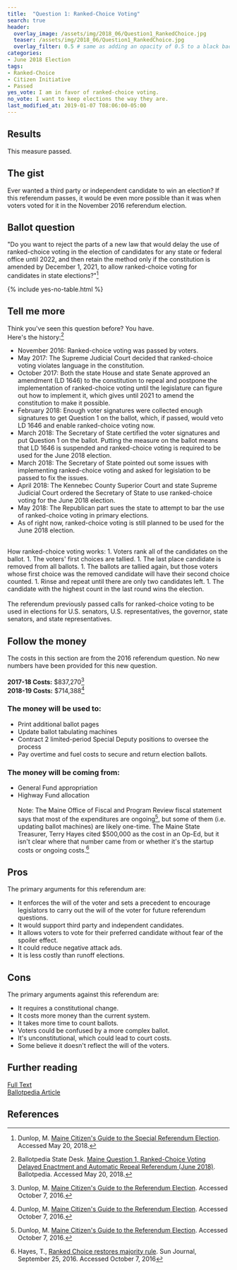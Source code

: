 ```yaml
---
title:  "Question 1: Ranked-Choice Voting"
search: true
header:
  overlay_image: /assets/img/2018_06/Question1_RankedChoice.jpg
  teaser: /assets/img/2018_06/Question1_RankedChoice.jpg
  overlay_filter: 0.5 # same as adding an opacity of 0.5 to a black background
categories:
- June 2018 Election
tags:
- Ranked-Choice
- Citizen Initiative
- Passed
yes_vote: I am in favor of ranked-choice voting.
no_vote: I want to keep elections the way they are.
last_modified_at: 2019-01-07 T08:06:00-05:00
---
```


## Results
This measure passed.
## The gist
Ever wanted a third party or independent candidate to win an election?  If this referendum passes, it would be even more possible than it was when voters voted for it in the November 2016 referendum election.

## Ballot question
"Do you want to reject the parts of a new law that would delay the use of ranked-choice voting in the election of candidates for any state or federal office until 2022, and then retain the method only if the constitution is amended by December 1, 2021, to allow ranked-choice voting for candidates in state elections?"[^2]

{% include yes-no-table.html %}


## Tell me more
Think you've seen this question before?  You have.
<br>
Here's the history:[^1]

* November 2016: Ranked-choice voting was passed by voters.
* May 2017: The Supreme Judicial Court decided that ranked-choice voting violates language in the constitution.
* October 2017: Both the state House and state Senate approved an amendment (LD 1646) to the constitution to repeal and postpone the implementation of ranked-choice voting until the legislature can figure out how to implement it, which gives until 2021 to amend the constitution to make it possible.
* February 2018: Enough voter signatures were collected enough signatures to get Question 1 on the ballot, which, if passed, would veto LD 1646 and enable ranked-choice voting now.
* March 2018: The Secretary of State certified the voter signatures and put Question 1 on the ballot. Putting the measure on the ballot means that LD 1646 is suspended and ranked-choice voting is required to be used for the June 2018 election.
* March 2018: The Secretary of State pointed out some issues with implementing ranked-choice voting and asked for legislation to be passed to fix the issues.
* April 2018: The Kennebec County Superior Court and state Supreme Judicial Court ordered the Secretary of State to use ranked-choice voting for the June 2018 election.
* May 2018: The Republican part sues the state to attempt to bar the use of ranked-choice voting in primary elections.
* As of right now, ranked-choice voting is still planned to be used for the June 2018 election.

<br>
How ranked-choice voting works:
1. Voters rank all of the candidates on the ballot.
1. The voters' first choices are tallied.
1. The last place candidate is removed from all ballots.
1. The ballots are tallied again, but those voters whose first choice was the removed candidate will have their second choice counted.
1. Rinse and repeat until there are only two candidates left.
1. The candidate with the highest count in the last round wins the election.
<br><br>
The referendum previously passed calls for ranked-choice voting to be used in elections for U.S. senators, U.S. representatives, the governor, state senators, and state representatives.

## Follow the money
The costs in this section are from the 2016 referendum question.  No new numbers have been provided for this new question.
<br><br>**2017-18 Costs:** $837,270[^4]
<br>**2018-19 Costs:** $714,388[^4]

### The money will be used to:
* Print additional ballot pages
* Update ballot tabulating machines
* Contract 2 limited-period Special Deputy positions to oversee the process
* Pay overtime and fuel costs to secure and return election ballots.

### The money will be coming from:
* General Fund appropriation
* Highway Fund allocation
<br><br>
Note: The Maine Office of Fiscal and Program Review fiscal statement says that most of the expenditures are ongoing[^4], but some of them (i.e. updating ballot machines) are likely one-time.  The Maine State Treasurer, Terry Hayes cited $500,000 as the cost in an Op-Ed, but it isn't clear where that number came from or whether it's the startup costs or ongoing costs.[^5]  

## Pros
The primary arguments for this referendum are:

* It enforces the will of the voter and sets a precedent to encourage legislators to carry out the will of the voter for future referendum questions.
* It would support third party and independent candidates.
* It allows voters to vote for their preferred candidate without fear of the spoiler effect.
* It could reduce negative attack ads.
* It is less costly than runoff elections.

## Cons
The primary arguments against this referendum are:
* It requires a constitutional change.
* It costs more money than the current system.
* It takes more time to count ballots.
* Voters could be confused by a more complex ballot.
* It's unconstitutional, which could lead to court costs.
* Some believe it doesn't reflect the will of the voters.

## Further reading
[Full Text](http://www.maine.gov/sos/cec/elec/upcoming/pdf/guide618.pdf)
<br>[Ballotpedia Article](https://ballotpedia.org/Maine_Question_1,_Ranked-Choice_Voting_Delayed_Enactment_and_Automatic_Repeal_Referendum_(June_2018))

## References
[^1]: Ballotpedia State Desk. [Maine Question 1, Ranked-Choice Voting Delayed Enactment and Automatic Repeal Referendum (June 2018)](https://ballotpedia.org/Maine_Question_1,_Ranked-Choice_Voting_Delayed_Enactment_and_Automatic_Repeal_Referendum_(June_2018)). Ballotpedia.  Accessed May 20, 2018.

[^2]: Dunlop, M. [Maine Citizen's Guide to the Special Referendum Election](http://www.maine.gov/sos/cec/elec/upcoming/pdf/guide618.pdf).  Accessed May 20, 2018.

[^3]: Ballotpedia State Desk, [Maine Ranked Choice Voting Initiative, Question 5 (2016)](https://ballotpedia.org/Maine_Ranked_Choice_Voting_Initiative,_Question_5_(2016)). Ballotpedia.  Accessed October 7, 2016.

[^4]: Dunlop, M. [Maine Citizen's Guide to the Referendum Election](http://www.state.me.us/sos/cec/elec/upcoming/citizensguide2016.pdf). Accessed October 7, 2016.

[^5]: Hayes, T., [Ranked Choice restores majority rule](http://www.sunjournal.com/news/columns-analysis/2016/09/25/ranked-choice-restores-majority-rule/1997089).  Sun Journal, September 25, 2016.  Accessed October 7, 2016
